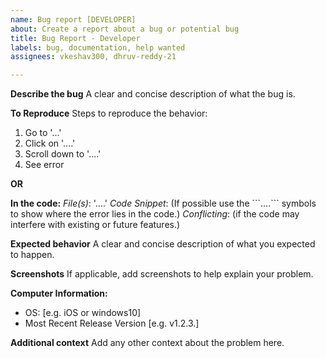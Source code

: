 ```yaml
---
name: Bug report [DEVELOPER]
about: Create a report about a bug or potential bug
title: Bug Report - Developer
labels: bug, documentation, help wanted
assignees: vkeshav300, dhruv-reddy-21

---
```


**Describe the bug**
A clear and concise description of what the bug is.

**To Reproduce**
Steps to reproduce the behavior:
1. Go to '...'
2. Click on '....'
3. Scroll down to '....'
4. See error

**OR**

**In the code:**
*File(s)*: '....'
*Code Snippet*: (If possible use the \`\`\`....\`\`\` symbols to show where the error lies in the code.)
*Conflicting*: (if the code may interfere with existing or future features.)

**Expected behavior**
A clear and concise description of what you expected to happen.

**Screenshots**
If applicable, add screenshots to help explain your problem.

**Computer Information:**
 - OS: [e.g. iOS or windows10]
 - Most Recent Release Version [e.g. v1.2.3.]

**Additional context**
Add any other context about the problem here.
